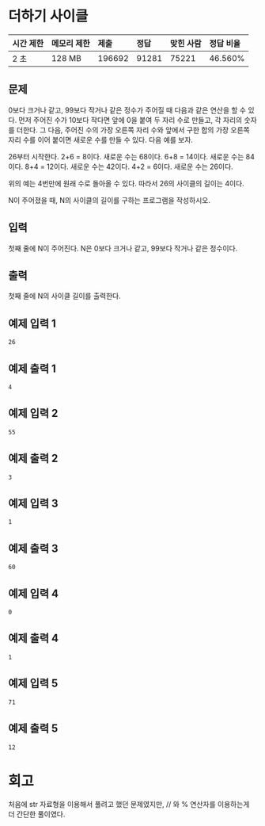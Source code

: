 # 더하기 사이클

| 시간 제한 | 메모리 제한 | 제출   | 정답  | 맞힌 사람 | 정답 비율 |
| :-------- | :---------- | :----- | :---- | :-------- | :-------- |
| 2 초      | 128 MB      | 196692 | 91281 | 75221     | 46.560%   |

## 문제

0보다 크거나 같고, 99보다 작거나 같은 정수가 주어질 때 다음과 같은 연산을 할 수 있다. 먼저 주어진 수가 10보다 작다면 앞에 0을 붙여 두 자리 수로 만들고, 각 자리의 숫자를 더한다. 그 다음, 주어진 수의 가장 오른쪽 자리 수와 앞에서 구한 합의 가장 오른쪽 자리 수를 이어 붙이면 새로운 수를 만들 수 있다. 다음 예를 보자.

26부터 시작한다. 2+6 = 8이다. 새로운 수는 68이다. 6+8 = 14이다. 새로운 수는 84이다. 8+4 = 12이다. 새로운 수는 42이다. 4+2 = 6이다. 새로운 수는 26이다.

위의 예는 4번만에 원래 수로 돌아올 수 있다. 따라서 26의 사이클의 길이는 4이다.

N이 주어졌을 때, N의 사이클의 길이를 구하는 프로그램을 작성하시오.

## 입력

첫째 줄에 N이 주어진다. N은 0보다 크거나 같고, 99보다 작거나 같은 정수이다.

## 출력

첫째 줄에 N의 사이클 길이를 출력한다.

## 예제 입력 1

```
26
```

## 예제 출력 1

```
4
```

## 예제 입력 2

```
55
```

## 예제 출력 2 

```
3
```

## 예제 입력 3 

```
1
```

## 예제 출력 3 

```
60
```

## 예제 입력 4 

```
0
```

## 예제 출력 4 

```
1
```

## 예제 입력 5 

```
71
```

## 예제 출력 5 

```
12
```

# 회고

처음에 str 자료형을 이용해서 풀려고 했던 문제였지만, // 와 % 연산자를 이용하는게 더 간단한 풀이였다.
